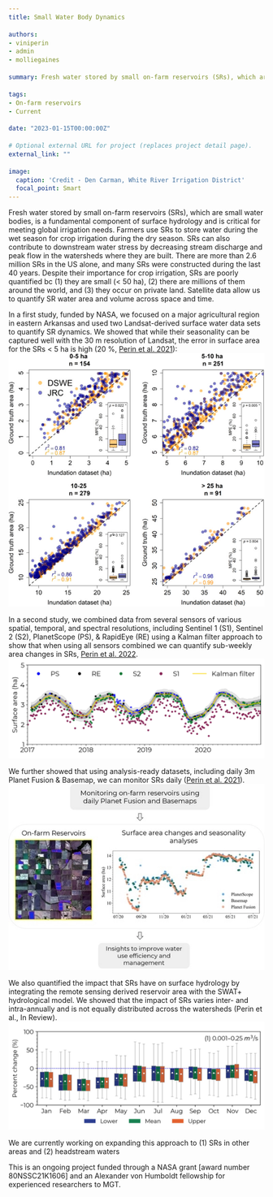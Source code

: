 ```yaml
---
title: Small Water Body Dynamics

authors:
- viniperin 
- admin
- molliegaines

summary: Fresh water stored by small on-farm reservoirs (SRs), which are small water bodies, is a fundamental component of surface hydrology and is critical for meeting global irrigation needs. Farmers use SRs to store water during the wet season for crop irrigation during the dry season. SRs can also contribute to downstream water stress by decreasing stream discharge and peak flow in the watersheds where they are built. There are more than 2.6 million SRs in the US alone, and many SRs were constructed during the last 40 years. Despite their importance for crop irrigation, SRs are poorly quantified bc (1) they are small (< 50 ha), (2) there are millions of them around the world, and (3) they occur on private land. Satellite data allow us to quantify SR water area and volume across space and time.

tags:
- On-farm reservoirs
- Current

date: "2023-01-15T00:00:00Z"

# Optional external URL for project (replaces project detail page).
external_link: ""

image:
  caption: 'Credit - Den Carman, White River Irrigation District'
  focal_point: Smart
---
```


Fresh water stored by small on-farm reservoirs (SRs), which are small water bodies, is a fundamental component of surface hydrology and is critical for meeting global irrigation needs. Farmers use SRs to store water during the wet season for crop irrigation during the dry season. SRs can also contribute to downstream water stress by decreasing stream discharge and peak flow in the watersheds where they are built. There are more than 2.6 million SRs in the US alone, and many SRs were constructed during the last 40 years. Despite their importance for crop irrigation, SRs are poorly quantified bc (1) they are small (< 50 ha), (2) there are millions of them around the world, and (3) they occur on private land. Satellite data allow us to quantify SR water area and volume across space and time.

In a first study, funded by NASA, we focused on a major agricultural region in eastern Arkansas and used two Landsat-derived surface water data sets to quantify SR dynamics. We showed that while their seasonality can be captured well with the 30 m resolution of Landsat, the error in surface area for the SRs < 5 ha is high (20 %, <a href="https://www-sciencedirect-com.prox.lib.ncsu.edu/science/article/pii/S0378377420322381?dgcid=author">Perin et al. 2021</a>):
<img src="fig4.png">

In a second study, we combined data from several sensors of various spatial, temporal, and spectral resolutions, including Sentinel 1 (S1), Sentinel 2 (S2), PlanetScope (PS), & RapidEye (RE) using a Kalman filter approach to show that when using all sensors combined we can quantify sub-weekly area changes in SRs, <a href="https://www-sciencedirect-com.prox.lib.ncsu.edu/science/article/pii/S0034425721005162">Perin et al. 2022</a>.
<img src="Figure2.jpg">

We further showed that using analysis-ready datasets, including daily 3m Planet Fusion & Basemap, we can monitor SRs daily (<a href="https://www.mdpi.com/2072-4292/13/24/5176">Perin et al. 2021</a>).
<img src="abstract.png">

We also quantified the impact that SRs have on surface hydrology by integrating the remote sensing derived reservoir area with the SWAT+ hydrological model. We showed that the impact of SRs varies inter- and intra-annually and is not equally distributed across the watersheds (Perin et al., In Review).
<img src="FigSWAT_SRs.jpg">

We are currently working on expanding this approach to (1) SRs in other areas and (2) headstream waters 

This is an ongoing project funded through a NASA grant [award number 80NSSC21K1606]
and an Alexander von Humboldt fellowship for experienced researchers to MGT. 


